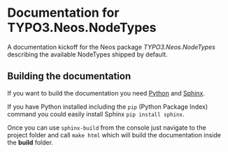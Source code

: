 # Documentation for TYPO3.Neos.NodeTypes
A documentation kickoff for the Neos package *TYPO3.Neos.NodeTypes* describing the  available NodeTypes shipped by default.

## Building the documentation
If you want to build the documentation you need [Python](https://www.python.org/) and [Sphinx](http://sphinx-doc.org/latest/install.html).
  
If you have Python installed including the `pip` (Python Package Index) command you could easily install Sphinx  `pip install sphinx`. 

Once you can use `sphinx-build` from the console just navigate to the project folder and call `make html` which
 will build the documentation inside the **build** folder.
